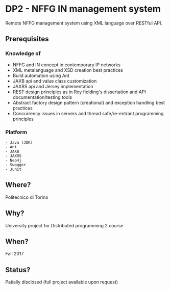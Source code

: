 # DP2 - NFFG IN management system
Remote NFFG management system using XML language over RESTful API.

## Prerequisites

### Knowledge of
- NFFG and IN concept in contemporary IP networks
- XML metalanguage and XSD creation best practices
- Build automation using Ant
- JAXB api and value class customization
- JAXRS api and Jersey implementation
- REST design principles as in Roy fielding's dissertation and API documentation/testing tools
- Abstract factory design pattern (creational) and exception handling best practices
- Concurrency issues in servers and thread safe/re-entrant programming principles

### Platform
```
- Java (JDK)
- Ant
- JAXB
- JAXRS
- Neo4j
- Swagger
- Junit
```

## Where?
Politecnico di Torino

## Why?
University project for Distributed programming 2 course

## When?
Fall 2017

## Status?
Patially disclosed (full project available upon request)
